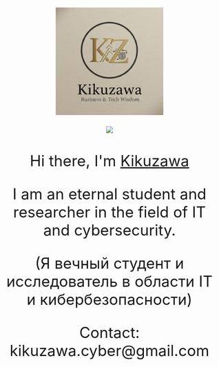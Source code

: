 
<body>
    <br>
    <div align="center" style="font-size:35px">
   <img src="avatar.jpg" width="250px" />
    <br>
<img src="https://user-images.githubusercontent.com/73097560/115834477-dbab4500-a447-11eb-908a-139a6edaec5c.gif">
        <p> Hi there, I'm <a href="https://github.com/Kikuzawa/Kikuzawa" target="_blank"> Kikuzawa </a></p>
  <p>I am an eternal student and researcher in the field of IT and cybersecurity.</p>
  <p>(Я вечный студент и исследователь в области IT и кибербезопасности)</p>
  <p>Contact: </b>kikuzawa.cyber@gmail.com</p>
</div>
</body>
</br>
</div>
